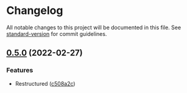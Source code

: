 # Changelog

All notable changes to this project will be documented in this file. See [standard-version](https://github.com/conventional-changelog/standard-version) for commit guidelines.

## [0.5.0](https://github.com/sebric/bitbucket-cli/compare/v0.4.0...v0.5.0) (2022-02-27)


### Features

* Restructured ([c508a2c](https://github.com/sebric/bitbucket-cli/commit/c508a2c44789348de9e08fdcf650aed8a06ce6da))
